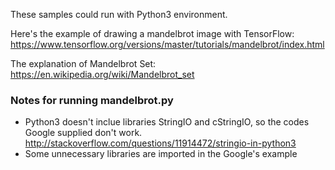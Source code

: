 These samples could run with Python3 environment.

Here's the example of drawing a mandelbrot image with TensorFlow: https://www.tensorflow.org/versions/master/tutorials/mandelbrot/index.html

The explanation of Mandelbrot Set: https://en.wikipedia.org/wiki/Mandelbrot_set

### Notes for running mandelbrot.py

* Python3 doesn't inclue libraries StringIO and cStringIO, so the codes Google supplied don't work. http://stackoverflow.com/questions/11914472/stringio-in-python3
* Some unnecessary libraries are imported in the Google's example
